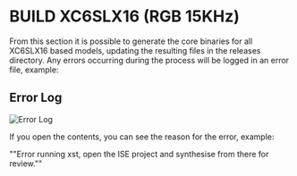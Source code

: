 # BUILD XC6SLX16 (RGB 15KHz)

From this section it is possible to generate the core binaries for all XC6SLX16 based models, updating the resulting files in the releases directory. Any errors occurring during the process will be logged in an error file, example:

## Error Log

![Error Log](../../doc/img/errors_xc6slx16.png)

If you open the contents, you can see the reason for the error, example:

""Error running xst, open the ISE project and synthesise from there for review.""
